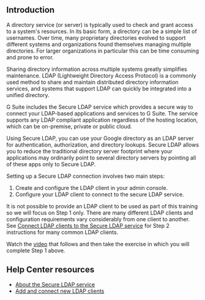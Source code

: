 ## Introduction

A directory service (or server) is typically used to check and grant access to a system's resources. In its basic form, a directory can be a simple list of usernames. Over time, many proprietary directories evolved to support different systems and organizations found themselves managing multiple directories. For larger organizations in particular this can be time consuming and prone to error.

Sharing directory information across multiple systems greatly simplifies maintenance. LDAP (Lightweight Directory Access Protocol) is a commonly used method to share and maintain distributed directory information services, and systems that support LDAP can quickly be integrated into a unified directory.

G Suite includes the Secure LDAP service which provides a secure way to connect your LDAP-based applications and services to G Suite. The service supports any LDAP compliant application regardless of the hosting location, which can be on-premise, private or public cloud.

Using Secure LDAP, you can use your Google directory as an LDAP server for authentication, authorization, and directory lookups. Secure LDAP allows you to reduce the traditional directory server footprint where your applications may ordinarily point to several directory servers by pointing all of these apps only to Secure LDAP.

Setting up a Secure LDAP connection involves two main steps:

1.  Create and configure the LDAP client in your admin console.
2.  Configure your LDAP client to connect to the secure LDAP service.

It is not possible to provide an LDAP client to be used as part of this training so we will focus on Step 1 only. There are many different LDAP clients and configuration requirements vary considerably from one client to another. See [Connect LDAP clients to the Secure LDAP service](https://support.google.com/a/answer/9089736 "Connect LDAP clients to the Secure LDAP service") for Step 2 instructions for many common LDAP clients.

Watch the [video](https://www.coursera.org/lecture/g-suite-security/secure-ldap-demonstration-1ah17) that follows and then take the exercise in which you will complete Step 1 above.

## Help Center resources

-   [About the Secure LDAP service](https://support.google.com/a/answer/9048516 "About the Secure LDAP service")
-   [Add and connect new LDAP clients](https://support.google.com/a/topic/9173976 "Add and connect new LDAP clients")
